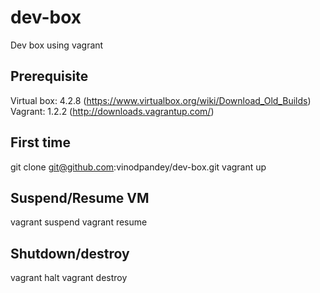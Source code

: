 dev-box
=======

Dev box using vagrant

Prerequisite
-------------
Virtual box: 4.2.8 (https://www.virtualbox.org/wiki/Download_Old_Builds)  
Vagrant: 1.2.2 (http://downloads.vagrantup.com/)

First time
-----------
git clone git@github.com:vinodpandey/dev-box.git
vagrant up

Suspend/Resume VM
-----------------
vagrant suspend
vagrant resume

Shutdown/destroy
----------------
vagrant halt
vagrant destroy




